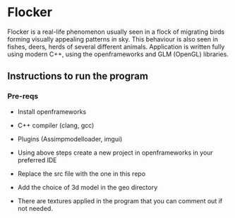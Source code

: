 # Flocker
Flocker is a real-life phenomenon usually seen in a flock of migrating birds forming visually appealing patterns in sky. This behaviour is also seen in fishes, deers, herds of several different animals. Application is written fully using modern C++, using the openframeworks and GLM (OpenGL) libraries.

## Instructions to run the program
### Pre-reqs
- Install openframeworks
- C++ compiler (clang, gcc)
- Plugins (Assimpmodelloader, imgui)

- Using above steps create a new project in openframeworks in your preferred IDE
- Replace the src file with the one in this repo
- Add the choice of 3d model in the geo directory
- There are textures applied in the program that you can comment out if not needed.
